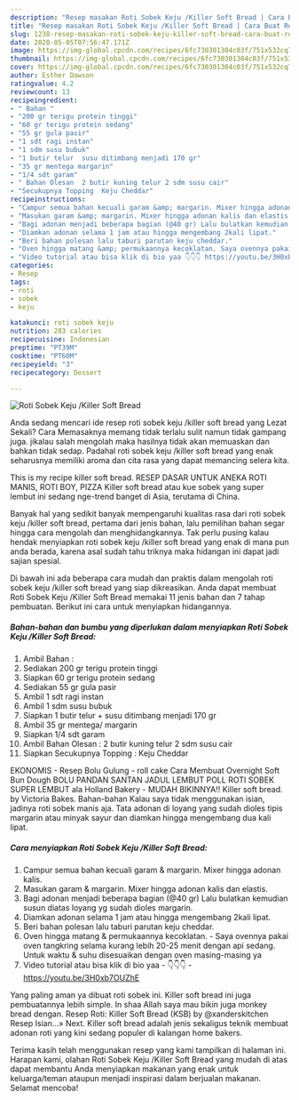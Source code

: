 ```yaml
---
description: "Resep masakan Roti Sobek Keju /Killer Soft Bread | Cara Buat Roti Sobek Keju /Killer Soft Bread Yang Sedap"
title: "Resep masakan Roti Sobek Keju /Killer Soft Bread | Cara Buat Roti Sobek Keju /Killer Soft Bread Yang Sedap"
slug: 1238-resep-masakan-roti-sobek-keju-killer-soft-bread-cara-buat-roti-sobek-keju-killer-soft-bread-yang-sedap
date: 2020-05-05T07:56:47.171Z
image: https://img-global.cpcdn.com/recipes/6fc730301304c03f/751x532cq70/roti-sobek-keju-killer-soft-bread-foto-resep-utama.jpg
thumbnail: https://img-global.cpcdn.com/recipes/6fc730301304c03f/751x532cq70/roti-sobek-keju-killer-soft-bread-foto-resep-utama.jpg
cover: https://img-global.cpcdn.com/recipes/6fc730301304c03f/751x532cq70/roti-sobek-keju-killer-soft-bread-foto-resep-utama.jpg
author: Esther Dawson
ratingvalue: 4.2
reviewcount: 13
recipeingredient:
- " Bahan "
- "200 gr terigu protein tinggi"
- "60 gr terigu protein sedang"
- "55 gr gula pasir"
- "1 sdt ragi instan"
- "1 sdm susu bubuk"
- "1 butir telur  susu ditimbang menjadi 170 gr"
- "35 gr mentega margarin"
- "1/4 sdt garam"
- " Bahan Olesan  2 butir kuning telur 2 sdm susu cair"
- "Secukupnya Topping  Keju Cheddar"
recipeinstructions:
- "Campur semua bahan kecuali garam &amp; margarin. Mixer hingga adonan kalis."
- "Masukan garam &amp; margarin. Mixer hingga adonan kalis dan elastis."
- "Bagi adonan menjadi beberapa bagian (@40 gr) Lalu bulatkan kemudian susun diatas loyang yg sudah dioles margarin."
- "Diamkan adonan selama 1 jam atau hingga mengembang 2kali lipat."
- "Beri bahan polesan lalu taburi parutan keju cheddar."
- "Oven hingga matang &amp; permukaannya kecoklatan. Saya ovennya pakai oven tangkring selama kurang lebih 20-25 menit dengan api sedang. Untuk waktu &amp; suhu disesuaikan dengan oven masing-masing ya"
- "Video tutorial atau bisa klik di bio yaa 👇👇👇 https://youtu.be/3H0xb7OUZhE"
categories:
- Resep
tags:
- roti
- sobek
- keju

katakunci: roti sobek keju 
nutrition: 283 calories
recipecuisine: Indonesian
preptime: "PT39M"
cooktime: "PT60M"
recipeyield: "3"
recipecategory: Dessert

---
```



![Roti Sobek Keju /Killer Soft Bread](https://img-global.cpcdn.com/recipes/6fc730301304c03f/751x532cq70/roti-sobek-keju-killer-soft-bread-foto-resep-utama.jpg)

Anda sedang mencari ide resep roti sobek keju /killer soft bread yang Lezat Sekali? Cara Memasaknya memang tidak terlalu sulit namun tidak gampang juga. jikalau salah mengolah maka hasilnya tidak akan memuaskan dan bahkan tidak sedap. Padahal roti sobek keju /killer soft bread yang enak seharusnya memiliki aroma dan cita rasa yang dapat memancing selera kita.

This is my recipe killer soft bread. RESEP DASAR UNTUK ANEKA ROTI MANIS, ROTI BOY, PIZZA Killer soft bread atau kue sobek yang super lembut ini sedang nge-trend banget di Asia, terutama di China.

Banyak hal yang sedikit banyak mempengaruhi kualitas rasa dari roti sobek keju /killer soft bread, pertama dari jenis bahan, lalu pemilihan bahan segar hingga cara mengolah dan menghidangkannya. Tak perlu pusing kalau hendak menyiapkan roti sobek keju /killer soft bread yang enak di mana pun anda berada, karena asal sudah tahu triknya maka hidangan ini dapat jadi sajian spesial.


Di bawah ini ada beberapa cara mudah dan praktis dalam mengolah roti sobek keju /killer soft bread yang siap dikreasikan. Anda dapat membuat Roti Sobek Keju /Killer Soft Bread memakai 11 jenis bahan dan 7 tahap pembuatan. Berikut ini cara untuk menyiapkan hidangannya.

<!--inarticleads1-->

##### Bahan-bahan dan bumbu yang diperlukan dalam menyiapkan Roti Sobek Keju /Killer Soft Bread:

1. Ambil  Bahan :
1. Sediakan 200 gr terigu protein tinggi
1. Siapkan 60 gr terigu protein sedang
1. Sediakan 55 gr gula pasir
1. Ambil 1 sdt ragi instan
1. Ambil 1 sdm susu bubuk
1. Siapkan 1 butir telur + susu ditimbang menjadi 170 gr
1. Ambil 35 gr mentega/ margarin
1. Siapkan 1/4 sdt garam
1. Ambil  Bahan Olesan : 2 butir kuning telur 2 sdm susu cair
1. Siapkan Secukupnya Topping : Keju Cheddar


EKONOMIS - Resep Bolu Gulung - roll cake Cara Membuat Overnight Soft Bun Dough BOLU PANDAN SANTAN JADUL LEMBUT POLL ROTI SOBEK SUPER LEMBUT ala Holland Bakery - MUDAH BIKINNYA!! Killer soft bread. by Victoria Bakes. Bahan-bahan Kalau saya tidak menggunakan isian, jadinya roti sobek manis aja. Tata adonan di loyang yang sudah dioles tipis margarin atau minyak sayur dan diamkan hingga mengembang dua kali lipat. 

<!--inarticleads2-->

##### Cara menyiapkan Roti Sobek Keju /Killer Soft Bread:

1. Campur semua bahan kecuali garam &amp; margarin. Mixer hingga adonan kalis.
1. Masukan garam &amp; margarin. Mixer hingga adonan kalis dan elastis.
1. Bagi adonan menjadi beberapa bagian (@40 gr) Lalu bulatkan kemudian susun diatas loyang yg sudah dioles margarin.
1. Diamkan adonan selama 1 jam atau hingga mengembang 2kali lipat.
1. Beri bahan polesan lalu taburi parutan keju cheddar.
1. Oven hingga matang &amp; permukaannya kecoklatan. - Saya ovennya pakai oven tangkring selama kurang lebih 20-25 menit dengan api sedang. Untuk waktu &amp; suhu disesuaikan dengan oven masing-masing ya
1. Video tutorial atau bisa klik di bio yaa - 👇👇👇 - https://youtu.be/3H0xb7OUZhE


Yang paling aman ya dibuat roti sobek ini. Killer soft bread ini juga pembuatannya lebih simple. In shaa Allah saya mau bikin juga monkey bread dengan. Resep Roti: Killer Soft Bread (KSB) by @xanderskitchen Resep Isian…» Next. Killer soft bread adalah jenis sekaligus teknik membuat adonan roti yang kini sedang populer di kalangan home bakers. 

Terima kasih telah menggunakan resep yang kami tampilkan di halaman ini. Harapan kami, olahan Roti Sobek Keju /Killer Soft Bread yang mudah di atas dapat membantu Anda menyiapkan makanan yang enak untuk keluarga/teman ataupun menjadi inspirasi dalam berjualan makanan. Selamat mencoba!
